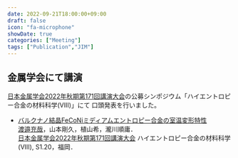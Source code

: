 ```yaml
---
date: 2022-09-21T18:00:00+09:00
draft: false
icon: "fa-microphone"
showDate: true
categories: ["Meeting"]
tags: ["Publication","JIM"]
---
```


## 金属学会にて講演

[日本金属学会2022年秋期第171回講演大会](https://confit.atlas.jp/guide/event/jim2022autumn/top)の公募シンポジウム「ハイエントロピー合金の材料科学(VIII)」にて
口頭発表を行いました。

* [バルクナノ結晶FeCoNiミディアムエントロピー合金の室温変形特性](https://confit.atlas.jp/guide/event/jim2022autumn/subject/2M08-20-13/advanced)  
<u>渡邉充哉</u>，山本剛久，植山希，瀧川順庸．  
[日本金属学会2022年秋期第171回講演大会](https://confit.atlas.jp/guide/event/jim2022autumn/top) ハイエントロピー合金の材料科学(VIII), 
S1.20，福岡．

<div class="iframely-embed"><div class="iframely-responsive" style="height: 140px; padding-bottom: 0;"><a href="https://confit.atlas.jp/guide/event/jim2022autumn/subject/2M08-20-13/detail" data-iframely-url="//iframely.net/XKJElwU"></a></div></div><script async src="//iframely.net/embed.js"></script>
